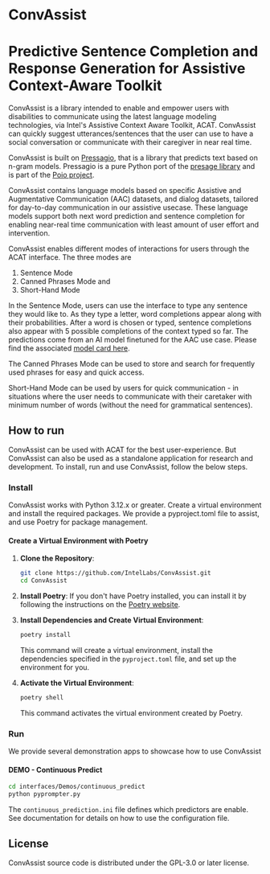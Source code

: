 # ConvAssist
# Predictive Sentence Completion and Response Generation for Assistive Context-Aware Toolkit

ConvAssist is a library intended to enable and empower users with disabilities to communicate using the latest language modeling technologies, via Intel's Assistive Context Aware Toolkit, ACAT. ConvAssist can quickly suggest utterances/sentences that the user can use to have a social conversation or communicate with their caregiver in near real time. 

ConvAssist is built on [Pressagio](https://github.com/Poio-NLP/pressagio), that is a library that predicts text based on n-gram models. Pressagio is a pure Python port of the [presage library](https://presage.sourceforge.io) and is part of the [Poio project](https://www.poio.eu).  

ConvAssist contains language models based on specific Assistive and Augmentative Communication (AAC) datasets, and dialog datasets, tailored for day-to-day communication in our assistive usecase. These language models support both next word prediction and sentence completion for enabling near-real time communication with least amount of user effort and intervention. 

ConvAssist enables different modes of interactions for users through the ACAT interface. The three modes are 
1) Sentence Mode
2) Canned Phrases Mode and 
3) Short-Hand Mode 

In the Sentence Mode, users can use the interface to type any sentence they would like to. As they type a letter, word completions appear along with their probabilities. After a word is chosen or typed, sentence completions also appear with 5 possible completions of the context typed so far. The predictions come from an AI model finetuned for the AAC use case. Please find the associated [model card here](https://github.com/IntelLabs/ConvAssist/blob/main/ACAT_ConvAssist_Interface/resources/static_resources/aac_gpt2/GPT2ForAAC_model_card.md). 

The Canned Phrases Mode can be used to store and search for frequently used phrases for easy and quick access. 

Short-Hand Mode can be used by users for quick communication - in situations where the user needs to communicate with their caretaker with minimum number of words (without the need for grammatical sentences). 

## How to run 
ConvAssist can be used with ACAT for the best user-experience. But ConvAssist can also be used as a standalone application for research and development. To install, run and use ConvAssist, follow the below steps. 

### Install
ConvAssist works with Python 3.12.x or greater. Create a virtual environment and install the required packages.  We provide a pyproject.toml file to assist, and use Poetry for package management.

#### Create a Virtual Environment with Poetry

1. **Clone the Repository**:
    ```sh
    git clone https://github.com/IntelLabs/ConvAssist.git
    cd ConvAssist
    ```

2. **Install Poetry**:
    If you don't have Poetry installed, you can install it by following the instructions on the [Poetry website](https://python-poetry.org/docs/#installation).

3. **Install Dependencies and Create Virtual Environment**:
    ```sh
    poetry install
    ```

    This command will create a virtual environment, install the dependencies specified in the `pyproject.toml` file, and set up the environment for you.

4. **Activate the Virtual Environment**:
    ```sh
    poetry shell
    ```

    This command activates the virtual environment created by Poetry.

### Run
We provide several demonstration apps to showcase how to use ConvAssist

#### DEMO - Continuous Predict

``` sh
cd interfaces/Demos/continuous_predict
python pyprompter.py
```

The `continuous_prediction.ini` file defines which predictors are enable.  See documentation 
for details on how to use the configuration file.

## License
ConvAssist source code is distributed under the GPL-3.0 or later license.
